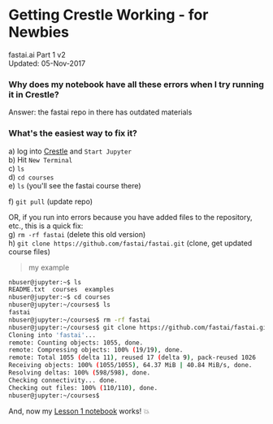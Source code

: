 # Getting Crestle Working - for Newbies
fastai.ai Part 1 v2  
Updated:  05-Nov-2017  

### Why does my notebook have all these errors when I try running it in Crestle?
Answer:  the fastai repo in there has outdated materials

### What's the easiest way to fix it?

a)  log into [Crestle](https://www.crestle.com) and `Start Jupyter`    
b)  Hit `New Terminal`   
c)  `ls`  
d)  `cd courses`  
e)  `ls`  (you'll see the fastai course there)  
  
f)  `git pull` (update repo)
  
OR, if you run into errors because you have added files to the repository, etc., this is a quick fix:  
g)  `rm -rf fastai`  (delete this old version)  
h)  `git clone https://github.com/fastai/fastai.git`  (clone, get updated course files)  

>my example
```bash
nbuser@jupyter:~$ ls
README.txt  courses  examples
nbuser@jupyter:~$ cd courses
nbuser@jupyter:~/courses$ ls
fastai
nbuser@jupyter:~/courses$ rm -rf fastai
nbuser@jupyter:~/courses$ git clone https://github.com/fastai/fastai.git
Cloning into 'fastai'...
remote: Counting objects: 1055, done.
remote: Compressing objects: 100% (19/19), done.
remote: Total 1055 (delta 11), reused 17 (delta 9), pack-reused 1026
Receiving objects: 100% (1055/1055), 64.37 MiB | 40.84 MiB/s, done.
Resolving deltas: 100% (598/598), done.
Checking connectivity... done.
Checking out files: 100% (110/110), done.
nbuser@jupyter:~/courses$
```
And, now my [Lesson 1 notebook](https://s.users.crestle.com/u-fqnc8t2x12/notebooks/courses/fastai/courses/dl1/lesson1.ipynb) works!  :boom:




